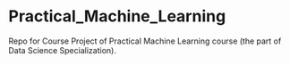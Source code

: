 # Practical_Machine_Learning
Repo for Course Project of Practical Machine Learning course (the part of Data Science Specialization).
